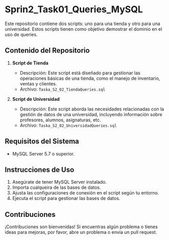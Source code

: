 # Sprin2_Task01_Queries_MySQL

Este repositorio contiene dos scripts: uno para una tienda y otro para una universidad. Estos scripts tienen como objetivo demostrar el dominio en el uso de queries.

## Contenido del Repositorio

1. **Script de Tienda**
   - Descripción: Este script está diseñado para gestionar las operaciones básicas de una tienda, como el manejo de inventario, ventas y clientes.
   - Archivo: `Taska_S2_02_TiendaQueries.sql`

2. **Script de Universidad**
   - Descripción: Este script aborda las necesidades relacionadas con la gestión de datos de una universidad, incluyendo información sobre profesores, alumnos, asignaturas, etc.
   - Archivo: `Taska_S2_02_UniversidadQueries.sql`

## Requisitos del Sistema

- MySQL Server 5.7 o superior.

## Instrucciones de Uso

1. Asegúrate de tener MySQL Server instalado.
2. Importa cualqueira de las bases de datos.
3. Ajusta las configuraciones de conexión en el script según tu entorno.
4. Ejecuta el script para gestionar las bases de datos.

## Contribuciones

¡Contribuciones son bienvenidas! Si encuentras algún problema o tienes ideas para mejoras, por favor, abre un problema o envía un pull request.


